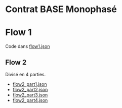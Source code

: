 # Contrat BASE Monophasé
# Flow 1
Code dans [flow1.json](./flow1.json)
## Flow 2
Divisé en 4 parties.
* [flow2_part1.json](./flow2_part1.json)
* [flow2_part2.json](./flow2_part2.json)
* [flow2_part3.json](./flow2_part3.json)
* [flow2_part4.json](./flow2_part4.json)
